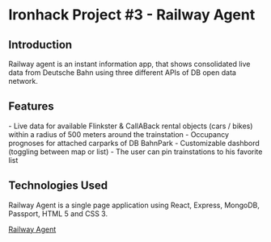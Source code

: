<h1> Ironhack Project #3 - Railway Agent </h1>

<h2> Introduction </h2>
Railway agent is an instant information app, that shows consolidated live data from Deutsche Bahn using three different APIs of DB open data network.

<h2> Features </h2>
- Live data for available Flinkster & CallABack rental objects (cars / bikes) within a radius of 500 meters around the trainstation
- Occupancy prognoses for attached carparks of DB BahnPark 
- Customizable dashbord (toggling between map or list)
- The user can pin trainstations to his favorite list

<h2> Technologies Used </h2>

Railway Agent is a single page application using React, Express, MongoDB, Passport, HTML 5 and CSS 3.

<a href="https://railway-agent.herokuapp.com/">Railway Agent</a>
